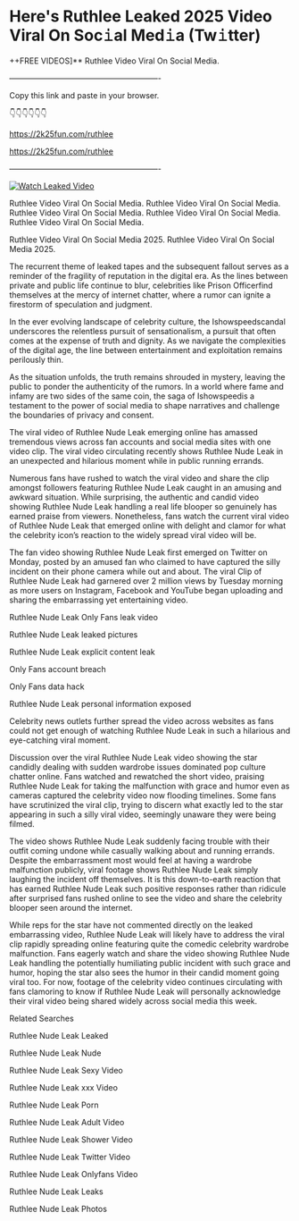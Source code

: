 # Here's Ruthlee Leaked 2025 Video Viral On Soc𝚒al Med𝚒a (Tw𝚒tter)

++FREE VIDEOS]** Ruthlee Video Viral On Social Media.

———————————————————-

Copy this link and paste in your browser.

👇👇👇👇👇👇

https://2k25fun.com/ruthlee

https://2k25fun.com/ruthlee

———————————————————-

[![Watch Leaked Video](https://miro.medium.com/v2/resize:fit:828/format:webp/1*cilzJN44JGOrTw9NJCrNHA.gif "Watch Leaked Video")](https://2k25fun.com/ruthlee)

Ruthlee Video Viral On Social Media. Ruthlee Video Viral On Social Media. Ruthlee Video Viral On Social Media. Ruthlee Video Viral On Social Media. Ruthlee Video Viral On Social Media.

Ruthlee Video Viral On Social Media 2025. Ruthlee Video Viral On Social Media 2025.

The recurrent theme of leaked tapes and the subsequent fallout serves as a reminder of the fragility of reputation in the digital era. As the lines between private and public life continue to blur, celebrities like Prison Officerfind themselves at the mercy of internet chatter, where a rumor can ignite a firestorm of speculation and judgment.

In the ever evolving landscape of celebrity culture, the Ishowspeedscandal underscores the relentless pursuit of sensationalism, a pursuit that often comes at the expense of truth and dignity. As we navigate the complexities of the digital age, the line between entertainment and exploitation remains perilously thin.

As the situation unfolds, the truth remains shrouded in mystery, leaving the public to ponder the authenticity of the rumors. In a world where fame and infamy are two sides of the same coin, the saga of Ishowspeedis a testament to the power of social media to shape narratives and challenge the boundaries of privacy and consent.

The viral video of Ruthlee Nude Leak emerging online has amassed tremendous views across fan accounts and social media sites with one video clip. The viral video circulating recently shows Ruthlee Nude Leak in an unexpected and hilarious moment while in public running errands.

Numerous fans have rushed to watch the viral video and share the clip amongst followers featuring Ruthlee Nude Leak caught in an amusing and awkward situation. While surprising, the authentic and candid video showing Ruthlee Nude Leak handling a real life blooper so genuinely has earned praise from viewers. Nonetheless, fans watch the current viral video of Ruthlee Nude Leak that emerged online with delight and clamor for what the celebrity icon’s reaction to the widely spread viral video will be.

The fan video showing Ruthlee Nude Leak first emerged on Twitter on Monday, posted by an amused fan who claimed to have captured the silly incident on their phone camera while out and about. The viral Clip of Ruthlee Nude Leak had garnered over 2 million views by Tuesday morning as more users on Instagram, Facebook and YouTube began uploading and sharing the embarrassing yet entertaining video.

Ruthlee Nude Leak Only Fans leak video

Ruthlee Nude Leak leaked pictures

Ruthlee Nude Leak explicit content leak

Only Fans account breach

Only Fans data hack

Ruthlee Nude Leak personal information exposed

Celebrity news outlets further spread the video across websites as fans could not get enough of watching Ruthlee Nude Leak in such a hilarious and eye-catching viral moment.

Discussion over the viral Ruthlee Nude Leak video showing the star candidly dealing with sudden wardrobe issues dominated pop culture chatter online. Fans watched and rewatched the short video, praising Ruthlee Nude Leak for taking the malfunction with grace and humor even as cameras captured the celebrity video now flooding timelines. Some fans have scrutinized the viral clip, trying to discern what exactly led to the star appearing in such a silly viral video, seemingly unaware they were being filmed.

The video shows Ruthlee Nude Leak suddenly facing trouble with their outfit coming undone while casually walking about and running errands. Despite the embarrassment most would feel at having a wardrobe malfunction publicly, viral footage shows Ruthlee Nude Leak simply laughing the incident off themselves. It is this down-to-earth reaction that has earned Ruthlee Nude Leak such positive responses rather than ridicule after surprised fans rushed online to see the video and share the celebrity blooper seen around the internet.

While reps for the star have not commented directly on the leaked embarrassing video, Ruthlee Nude Leak will likely have to address the viral clip rapidly spreading online featuring quite the comedic celebrity wardrobe malfunction. Fans eagerly watch and share the video showing Ruthlee Nude Leak handling the potentially humiliating public incident with such grace and humor, hoping the star also sees the humor in their candid moment going viral too. For now, footage of the celebrity video continues circulating with fans clamoring to know if Ruthlee Nude Leak will personally acknowledge their viral video being shared widely across social media this week.

Related Searches

Ruthlee Nude Leak Leaked

Ruthlee Nude Leak Nude

Ruthlee Nude Leak Sexy Video

Ruthlee Nude Leak xxx Video

Ruthlee Nude Leak Porn

Ruthlee Nude Leak Adult Video

Ruthlee Nude Leak Shower Video

Ruthlee Nude Leak Twitter Video

Ruthlee Nude Leak Onlyfans Video

Ruthlee Nude Leak Leaks

Ruthlee Nude Leak Photos